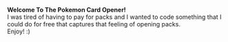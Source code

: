 **Welcome To The Pokemon Card Opener!** 
<br>I was tired of having to pay for packs and I wanted to code something that I could do for free that captures that feeling of opening packs. 
<br>Enjoy! :)
